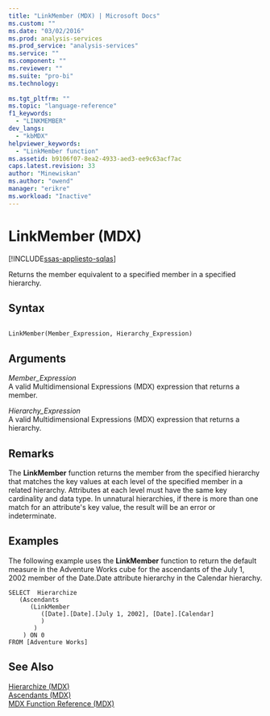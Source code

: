 ```yaml
---
title: "LinkMember (MDX) | Microsoft Docs"
ms.custom: ""
ms.date: "03/02/2016"
ms.prod: analysis-services
ms.prod_service: "analysis-services"
ms.service: ""
ms.component: ""
ms.reviewer: ""
ms.suite: "pro-bi"
ms.technology: 
  
ms.tgt_pltfrm: ""
ms.topic: "language-reference"
f1_keywords: 
  - "LINKMEMBER"
dev_langs: 
  - "kbMDX"
helpviewer_keywords: 
  - "LinkMember function"
ms.assetid: b9106f07-8ea2-4933-aed3-ee9c63acf7ac
caps.latest.revision: 33
author: "Minewiskan"
ms.author: "owend"
manager: "erikre"
ms.workload: "Inactive"
---
```

# LinkMember (MDX)
[!INCLUDE[ssas-appliesto-sqlas](../includes/ssas-appliesto-sqlas.md)]

  Returns the member equivalent to a specified member in a specified hierarchy.  
  
## Syntax  
  
```  
  
LinkMember(Member_Expression, Hierarchy_Expression)   
```  
  
## Arguments  
 *Member_Expression*  
 A valid Multidimensional Expressions (MDX) expression that returns a member.  
  
 *Hierarchy_Expression*  
 A valid Multidimensional Expressions (MDX) expression that returns a hierarchy.  
  
## Remarks  
 The **LinkMember** function returns the member from the specified hierarchy that matches the key values at each level of the specified member in a related hierarchy. Attributes at each level must have the same key cardinality and data type. In unnatural hierarchies, if there is more than one match for an attribute's key value, the result will be an error or indeterminate.  
  
## Examples  
 The following example uses the **LinkMember** function to return the default measure in the Adventure Works cube for the ascendants of the July 1, 2002 member of the Date.Date attribute hierarchy in the Calendar hierarchy.  
  
```  
SELECT  Hierarchize  
   (Ascendants   
      (LinkMember   
         ([Date].[Date].[July 1, 2002], [Date].[Calendar]  
         )  
       )  
    ) ON 0  
FROM [Adventure Works]  
```  
  
## See Also  
 [Hierarchize &#40;MDX&#41;](../mdx/hierarchize-mdx.md)   
 [Ascendants &#40;MDX&#41;](../mdx/ascendants-mdx.md)   
 [MDX Function Reference &#40;MDX&#41;](../mdx/mdx-function-reference-mdx.md)  
  
  
